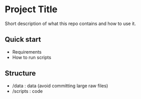 # Project Title

Short description of what this repo contains and how to use it.

## Quick start
- Requirements
- How to run scripts

## Structure
- /data : data (avoid committing large raw files)
- /scripts : code
